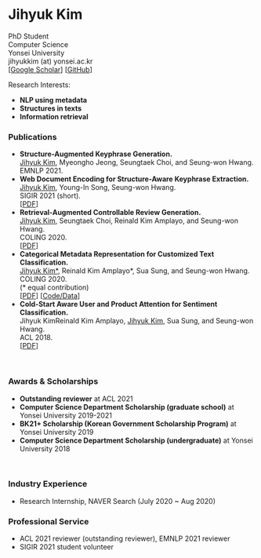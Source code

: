 
<!DOCTYPE html>
<html lang="en">
<head>
  <meta charset="utf-8">
  <meta http-equiv="X-UA-Compatible" content="IE=edge,chrome=1">
  <meta name="viewport" content="width=device-width, initial-scale=1">

  <title>Jihyuk Kim</title>
  <meta name="description" content="Jihyuk Kim's homepage">

  <script src="https://code.jquery.com/jquery-3.3.1.slim.min.js" integrity="sha384-q8i/X+965DzO0rT7abK41JStQIAqVgRVzpbzo5smXKp4YfRvH+8abtTE1Pi6jizo" crossorigin="anonymous"></script>
  <script src="https://cdnjs.cloudflare.com/ajax/libs/popper.js/1.14.7/umd/popper.min.js" integrity="sha384-UO2eT0CpHqdSJQ6hJty5KVphtPhzWj9WO1clHTMGa3JDZwrnQq4sF86dIHNDz0W1" crossorigin="anonymous"></script>
  <script src="https://stackpath.bootstrapcdn.com/bootstrap/4.3.1/js/bootstrap.min.js" integrity="sha384-JjSmVgyd0p3pXB1rRibZUAYoIIy6OrQ6VrjIEaFf/nJGzIxFDsf4x0xIM+B07jRM" crossorigin="anonymous"></script>

  <link href="./css/github-light.css" rel="stylesheet">
  <link href="./css/style.css" rel="stylesheet">
</head>
<body>

  <div id="header-content" class="content">
  <h1>Jihyuk Kim</h1>

  <!-- <div id="photo">
      <img src="./assets/picture.jpeg">
  </div> -->

  <div id="main">
  <p>
      PhD Student<br />
      Computer Science <br />
      Yonsei University<br />
      jihyukkim (at) yonsei.ac.kr <br />
      <!-- [<a href="./assets/cv.pdf">CV</a>]  -->
      [<a href="https://scholar.google.co.kr/citations?user=ja3HrV0AAAAJ&hl=ko&oi=ao">Google Scholar</a>] 
      [<a href="https://github.com/jihyukkim-nlp">GitHub</a>] 
      <!-- [<a href="https://twitter.com/hist8233">Twitter</a>]  -->
  </p>

  <p>
    Research Interests: 
  </p>
      <ul>
          <li><b>NLP using metadata</b></li>
          <li><b>Structures in texts</b></li>
          <li><b>Information retrieval</b></li>
      </ul>
  </div>
  </div>

  <div class="content">
    <!-- <h3>News</h3>
    <ul>
      <li><b>Apr 2021</b>: Paper on label-context augmentation for dialogue got accepted in <a href="https://signalprocessingsociety.org/publications-resources/ieeeacm-transactions-audio-speech-and-language-processing">TASLP 2021</a>.</li>
    </ul>
    <br> -->

  <h3>Publications</h3>

  <ul class="sparse-list">
    <li>
      <b>Structure-Augmented Keyphrase Generation.</b> <br/>
      <u>Jihyuk Kim</u>, Myeongho Jeong, Seungtaek Choi, and Seung-won Hwang. <br/>
      EMNLP 2021. <br/>
      <!--[<a href="#">PDF</a>]-->
      <!--[<a href="#" class="link-in-list">Code/Data</a>]-->
    </li>
    <li>
      <b>Web Document Encoding for Structure-Aware Keyphrase Extraction.</b> <br/>
      <u>Jihyuk Kim</u>, Young-In Song, Seung-won Hwang. <br/>
      SIGIR 2021 (short). <br/>
      [<a href="https://dl.acm.org/doi/10.1145/3404835.3463067">PDF</a>]
      <!--[<a href="#" class="link-in-list">Code/Data</a>]-->
    </li>
    <li>
      <b>Retrieval-Augmented Controllable Review Generation.</b> <br/>
      <u>Jihyuk Kim</u>, Seungtaek Choi, Reinald Kim Amplayo, and Seung-won Hwang. <br/>
      COLING 2020.<br/>
      [<a href="https://www.aclweb.org/anthology/2020.coling-main.207.pdf">PDF</a>]
      <!--[<a href="#" class="link-in-list">Code/Data</a>]-->
    </li>
    <li>
      <b>Categorical Metadata Representation for Customized Text Classification.</b> <br/>
      <u>Jihyuk Kim*</u>, Reinald Kim Amplayo*, Sua Sung, and Seung-won Hwang. <br/>
      COLING 2020.<br/>
      (* equal contribution)<br/>
      [<a href="https://aclanthology.org/Q19-1013.pdf">PDF</a>]
      [<a href="https://github.com/jihyukkim-nlp/BasisCustomize" class="link-in-list">Code/Data</a>]
    </li>
    <li>
      <b>Cold-Start Aware User and Product Attention for Sentiment Classification.</b> <br/>
      Jihyuk KimReinald Kim Amplayo, <u>Jihyuk Kim</u>, Sua Sung, and Seung-won Hwang. <br/>
      ACL 2018.<br />
      [<a href="https://aclanthology.org/P18-1236.pdf" class="link-in-list">PDF</a>]
    </li>
  </ul>
  <br>

  <h3>Awards & Scholarships</h3>
  <ul>
    <li><b>Outstanding reviewer</b> at ACL 2021</li>
    <li><b>Computer Science Department Scholarship (graduate school)</b> at Yonsei University 2019-2021</li>
    <li><b>BK21+ Scholarship (Korean Government Scholarship Program)</b> at Yonsei University 2019</li>
    <li><b>Computer Science Department Scholarship (undergraduate)</b> at Yonsei University 2018</li>
  </ul>
  <br>

  <h3>Industry Experience</h3>
  <ul>
    <li>Research Internship, NAVER Search (July 2020 ~ Aug 2020)</li>
  </ul>

  <h3>Professional Service</h3>
  <ul>
    <li>ACL 2021 reviewer (outstanding reviewer), EMNLP 2021 reviewer</li>
    <li>SIGIR 2021 student volunteer</li>
  </ul>

  </div>
  <script>
    jQuery(document).ready(function() {
      jQuery('[data-toggle="tooltip"]').tooltip({html:true})
    });
  </script>
</body>
</html>